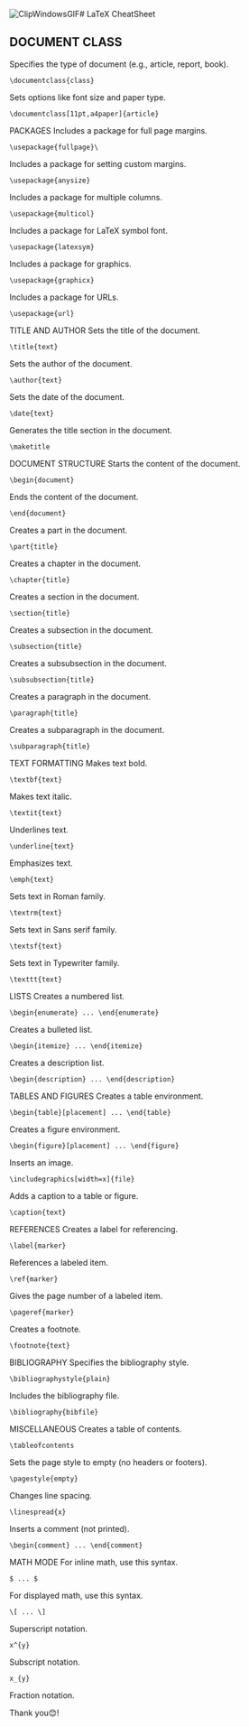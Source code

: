 ![ClipWindowsGIF](https://github.com/user-attachments/assets/4403fd09-5357-4f6a-9876-4780820a79d5)# LaTeX CheatSheet

## DOCUMENT CLASS

Specifies the type of document (e.g., article, report, book).

```
\documentclass{class}
```
Sets options like font size and paper type.

```
\documentclass[11pt,a4paper]{article}
```
PACKAGES
Includes a package for full page margins.

```
\usepackage{fullpage}\
```
Includes a package for setting custom margins.

```
\usepackage{anysize}
```
Includes a package for multiple columns.

```
\usepackage{multicol}
```
Includes a package for LaTeX symbol font.

```
\usepackage{latexsym}
```
Includes a package for graphics.

```
\usepackage{graphicx}
```
Includes a package for URLs.

```
\usepackage{url}
```
TITLE AND AUTHOR
Sets the title of the document.

```
\title{text}
```
Sets the author of the document.

```
\author{text}
```
Sets the date of the document.

```
\date{text}
```
Generates the title section in the document.

```
\maketitle
```

DOCUMENT STRUCTURE
Starts the content of the document.

```
\begin{document}
```
Ends the content of the document.

```
\end{document}
```
Creates a part in the document.

```
\part{title}
```
Creates a chapter in the document.

```
\chapter{title}
```
Creates a section in the document.

```
\section{title}
```
Creates a subsection in the document.

```
\subsection{title}
```
Creates a subsubsection in the document.

```
\subsubsection{title}
```
Creates a paragraph in the document.

```
\paragraph{title}
```
Creates a subparagraph in the document.

```
\subparagraph{title}
```
TEXT FORMATTING
Makes text bold.

```
\textbf{text}
```
Makes text italic.

```
\textit{text}
```
Underlines text.
```
\underline{text}
```
Emphasizes text.

```
\emph{text}
```
Sets text in Roman family.

```
\textrm{text}
```
Sets text in Sans serif family.

```
\textsf{text}
```
Sets text in Typewriter family.

```
\texttt{text}
```
LISTS
Creates a numbered list.

```
\begin{enumerate} ... \end{enumerate}
```
Creates a bulleted list.

```
\begin{itemize} ... \end{itemize}
```
Creates a description list.

```
\begin{description} ... \end{description}
```
TABLES AND FIGURES
Creates a table environment.

```
\begin{table}[placement] ... \end{table}
```
Creates a figure environment.

```
\begin{figure}[placement] ... \end{figure}
```
Inserts an image.

```
\includegraphics[width=x]{file}
```
Adds a caption to a table or figure.

```
\caption{text}
```
REFERENCES
Creates a label for referencing.

```
\label{marker}
```
References a labeled item.

```
\ref{marker}
```
Gives the page number of a labeled item.

```
\pageref{marker}
```
Creates a footnote.

```
\footnote{text}
```
BIBLIOGRAPHY
Specifies the bibliography style.

```
\bibliographystyle{plain}
```
Includes the bibliography file.

```
\bibliography{bibfile}
```
MISCELLANEOUS
Creates a table of contents.

```
\tableofcontents
```
Sets the page style to empty (no headers or footers).

```
\pagestyle{empty}
```
Changes line spacing.
```
\linespread{x}
```
Inserts a comment (not printed).

```
\begin{comment} ... \end{comment}
```
MATH MODE
For inline math, use this syntax.

```
$ ... $
```
For displayed math, use this syntax.

```
\[ ... \]
```


Superscript notation.

```
x^{y}
```
Subscript notation.

```
x_{y}
```
Fraction notation.

Thank you😊!

